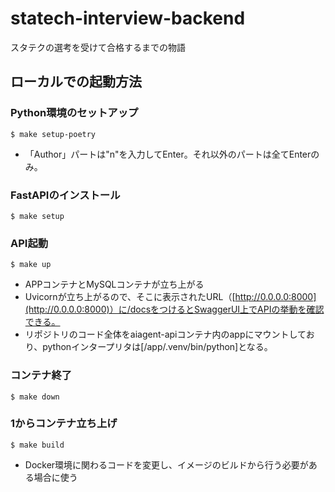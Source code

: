 # statech-interview-backend
スタテクの選考を受けて合格するまでの物語

## ローカルでの起動方法

### Python環境のセットアップ
```shell
$ make setup-poetry
```
- 「Author」パートは"n"を入力してEnter。それ以外のパートは全てEnterのみ。

### FastAPIのインストール
```shell
$ make setup
```

### API起動
```shell
$ make up
```
- APPコンテナとMySQLコンテナが立ち上がる<br>
- Uvicornが立ち上がるので、そこに表示されたURL（[http://0.0.0.0:8000](http://0.0.0.0:8000)）に/docsをつけるとSwaggerUI上でAPIの挙動を確認できる。
- リポジトリのコード全体をaiagent-apiコンテナ内のappにマウントしており、pythonインタープリタは[/app/.venv/bin/python]となる。

### コンテナ終了
```shell
$ make down
```

### 1からコンテナ立ち上げ
```shell
$ make build
```
- Docker環境に関わるコードを変更し、イメージのビルドから行う必要がある場合に使う